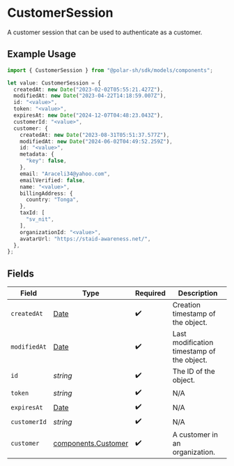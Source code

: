 # CustomerSession

A customer session that can be used to authenticate as a customer.

## Example Usage

```typescript
import { CustomerSession } from "@polar-sh/sdk/models/components";

let value: CustomerSession = {
  createdAt: new Date("2023-02-02T05:55:21.427Z"),
  modifiedAt: new Date("2023-04-22T14:18:59.007Z"),
  id: "<value>",
  token: "<value>",
  expiresAt: new Date("2024-12-07T04:48:23.043Z"),
  customerId: "<value>",
  customer: {
    createdAt: new Date("2023-08-31T05:51:37.577Z"),
    modifiedAt: new Date("2024-06-02T04:49:52.259Z"),
    id: "<value>",
    metadata: {
      "key": false,
    },
    email: "Araceli34@yahoo.com",
    emailVerified: false,
    name: "<value>",
    billingAddress: {
      country: "Tonga",
    },
    taxId: [
      "sv_nit",
    ],
    organizationId: "<value>",
    avatarUrl: "https://staid-awareness.net/",
  },
};
```

## Fields

| Field                                                                                         | Type                                                                                          | Required                                                                                      | Description                                                                                   |
| --------------------------------------------------------------------------------------------- | --------------------------------------------------------------------------------------------- | --------------------------------------------------------------------------------------------- | --------------------------------------------------------------------------------------------- |
| `createdAt`                                                                                   | [Date](https://developer.mozilla.org/en-US/docs/Web/JavaScript/Reference/Global_Objects/Date) | :heavy_check_mark:                                                                            | Creation timestamp of the object.                                                             |
| `modifiedAt`                                                                                  | [Date](https://developer.mozilla.org/en-US/docs/Web/JavaScript/Reference/Global_Objects/Date) | :heavy_check_mark:                                                                            | Last modification timestamp of the object.                                                    |
| `id`                                                                                          | *string*                                                                                      | :heavy_check_mark:                                                                            | The ID of the object.                                                                         |
| `token`                                                                                       | *string*                                                                                      | :heavy_check_mark:                                                                            | N/A                                                                                           |
| `expiresAt`                                                                                   | [Date](https://developer.mozilla.org/en-US/docs/Web/JavaScript/Reference/Global_Objects/Date) | :heavy_check_mark:                                                                            | N/A                                                                                           |
| `customerId`                                                                                  | *string*                                                                                      | :heavy_check_mark:                                                                            | N/A                                                                                           |
| `customer`                                                                                    | [components.Customer](../../models/components/customer.md)                                    | :heavy_check_mark:                                                                            | A customer in an organization.                                                                |